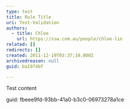 ```yaml
---
type: test
title: Rule Title
uri: Test-Validation
authors:
  - title: Chloe
    url: https://ssw.com.au/people/chloe-lin
related: []
redirects: []
created: 2011-12-19T03:37:10.000Z
archivedreason: null
guid: ba1974bf

---
```


Test content

guid: fbeee9fd-93bb-41a0-b3c0-06973278a1ce
